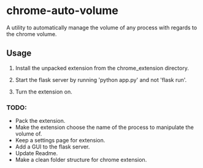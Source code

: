 # chrome-auto-volume

A utility to automatically manage the volume of any process with regards to the chrome volume.

## Usage

1. Install the unpacked extension from the chrome_extension directory.

2. Start the flask server by running 'python app.py' and not 'flask run'.

3. Turn the extension on.

### TODO:

- Pack the extension.
- Make the extension choose the name of the process to manipulate the volume of.
- Keep a settings page for extension.
- Add a GUI to the flask server.
- Update Readme.
- Make a clean folder structure for chrome extension.
